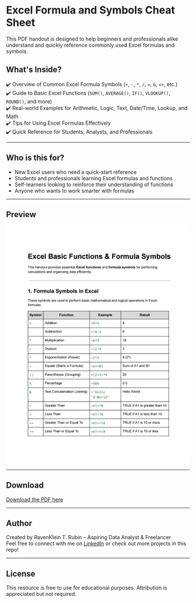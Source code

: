 # Excel Formula and Symbols Cheat Sheet

This PDF handout is designed to help beginners and professionals alike understand and quickly reference commonly used Excel formulas and symbols.

## What's Inside?

✔️ Overview of Common Excel Formula Symbols (`+`, `-`, `*`, `/`, `=`, `&`, `<>`, etc.)  
✔️ Guide to Basic Excel Functions (`SUM()`, `AVERAGE()`, `IF()`, `VLOOKUP()`, `ROUND()`, and more)  
✔️ Real-world Examples for Arithmetic, Logic, Text, Date/Time, Lookup, and Math  
✔️ Tips for Using Excel Formulas Effectively  
✔️ Quick Reference for Students, Analysts, and Professionals

---

## Who is this for?

- New Excel users who need a quick-start reference  
- Students and professionals learning Excel formulas and functions
- Self-learners looking to reinforce their understanding of functions
- Anyone who wants to work smarter with formulas

---

## Preview

![Excel Handout Preview](Excel-Handout2025.jpg)  

---

## Download

[Download the PDF here](https://github.com/Raven-D3v/data-analytics-portfolio/blob/fba720e2bf0bbf72fc2b0f8ae81f4cd8da7d4a48/Resources/Excel-Handout-Apr2025/Excel_Basic_Functions_%26_Formula_Symbols_Apr2025_Project_Raven_%26.pdf)

---

## Author

Created by RavenKlein T. Rubin – Aspiring Data Analyst & Freelancer  
Feel free to connect with me on [LinkedIn](https://www.linkedin.com/in/raven-klein-r-8705222b6?utm_source=share&utm_campaign=share_via&utm_content=profile&utm_medium=android_app) or check out more projects in this repo!

---

## License

This resource is free to use for educational purposes. Attribution is appreciated but not required.
